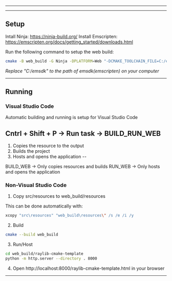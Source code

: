 -----------------------------------



-----------------------------------
## Setup

Intall Ninja: https://ninja-build.org/
Install Emscripten: https://emscripten.org/docs/getting_started/downloads.html


Run the following command to setup the web build:
```sh
cmake -B web_build -G Ninja -DPLATFORM=Web "-DCMAKE_TOOLCHAIN_FILE=C:/emsdk/upstream/emscripten/cmake/Modules/Platform/Emscripten.cmake"
```
_Replace "C:/emsdk" to the path of emsdk(emscripten) on your computer_


-----------------------------------
## Running 

### Visual Studio Code

Automatic building and running is setup for Visual Studio Code

Cntrl + Shift + P -> Run task ->  BUILD_RUN_WEB
--
1. Copies the resource to the output
2. Builds the project
3. Hosts and opens the application
--

BUILD_WEB -> Only copies resources and builds
RUN_WEB -> Only hosts and opens the application

### Non-Visual Studio Code

1. Copy src/resources to web_build/resources

This can be done automatically with:
```sh
xcopy "src\resources" "web_build\resources\" /s /e /i /y
```

2. Build
```sh
cmake --build web_build
```

3. Run/Host

```sh
cd web_build/raylib-cmake-template
python -m http.server --directory . 8000
```

4. Open http://localhost:8000/raylib-cmake-template.html in your browser

-----------------------------------